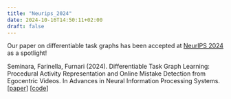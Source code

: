 ```yaml
---
title: "Neurips_2024"
date: 2024-10-16T14:50:11+02:00
draft: false
---
```


Our paper on differentiable task graphs has been accepted at <a href="https://neurips.cc">NeurIPS 2024</a> as a spotlight!

Seminara, Farinella, Furnari (2024). Differentiable Task Graph Learning: Procedural Activity Representation and Online Mistake Detection from Egocentric Videos. In Advances in Neural Information Processing Systems. [<a href="https://arxiv.org/pdf/2406.01486">paper</a>] [<a href="https://github.com/fpv-iplab/Differentiable-Task-Graph-Learning">code</a>]
